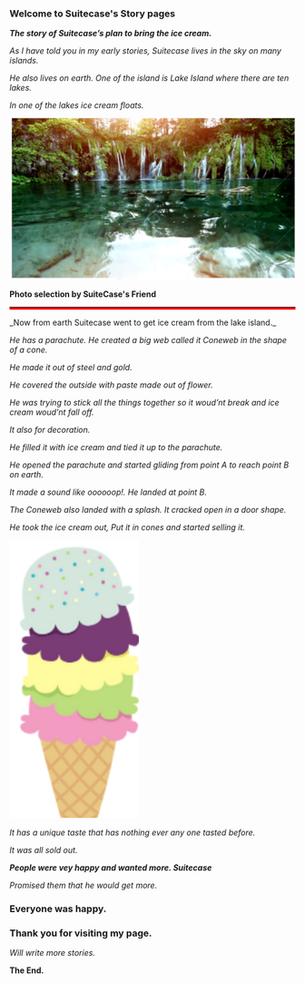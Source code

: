 <!-- -->



### Welcome to Suitecase's Story pages

**_The story of Suitecase’s  plan to bring the ice cream._**

_As I have told you in my early stories, Suitecase lives in the sky on many islands._

_He also lives on earth. One of the island is Lake Island where there are ten lakes._ 

_In one of the lakes ice cream floats._ 

![alt](LakeIslandwaterA.svg "LakeIslandwaterA.svg")

<b>Photo selection by SuiteCase's Friend</b>
<hr style="border-bottom: 4px solid red">
_Now from earth Suitecase went to get ice cream from the lake island._

_He has a parachute. He created a big web called it Coneweb in the shape of a cone._

_He made it out of steel and gold._

_He covered the outside with paste made out of flower._

_He was trying to stick all the things together so it woud’nt  break and ice cream woud’nt fall off._

_It also for decoration._ 

_He filled it with ice cream and tied it up to the parachute._

_He opened the parachute  and started gliding from point A to reach point B on earth._

_It made a sound like oooooop!. He landed at point B._

_The Coneweb also landed with a splash. It cracked open in a door shape._

_He took the ice cream out, Put it in cones and started selling it._

![alt](icecreamB.svg  "In a Cone")

_It has a unique taste that has nothing ever any one tasted before._

_It was all sold out._

**_People were vey happy and wanted more. Suitecase_**

 _Promised them that he would get more._

### Everyone was happy.

### Thank you for visiting my page.

_Will write more stories._

**The End.**
